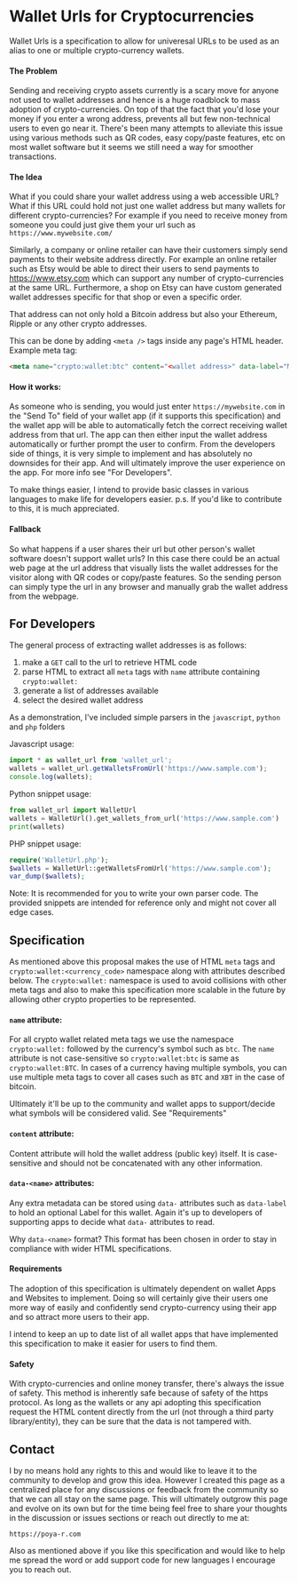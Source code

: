 # Wallet Urls for Cryptocurrencies
Wallet Urls is a specification to allow for univeresal URLs to be used as an alias to one or multiple crypto-currency wallets. 

#### The Problem
Sending and receiving crypto assets currently is a scary move for anyone not used to wallet addresses and hence is a huge roadblock to mass adoption of crypto-currencies.
On top of that the fact that you'd lose your money if you enter a wrong address, prevents all but few non-technical users to even go near it.
There's been many attempts to alleviate this issue using various methods such as QR codes, easy copy/paste features, etc on most wallet software but it seems we still need a way for smoother transactions.

#### The Idea
What if you could share your wallet address using a web accessible URL? What if this URL could hold not just one wallet address but many wallets for different crypto-currencies?
For example if you need to receive money from someone you could just give them your url such as `https://www.mywebsite.com/`

Similarly, a company or online retailer can have their customers simply send payments to their website address directly. For example an online retailer such as Etsy would be able to direct their users to send payments to https://www.etsy.com which can support any number of crypto-currencies at the same URL. Furthermore, a shop on Etsy can have custom generated wallet addresses specific for that shop or even a specific order.

That address can not only hold a Bitcoin address but also your Ethereum, Ripple or any other crypto addresses.

This can be done by adding `<meta />` tags inside any page's HTML header.
Example meta tag:

```html
<meta name="crypto:wallet:btc" content="<wallet address>" data-label="My BTC Wallet" />
```

#### How it works:
As someone who is sending, you would just enter `https://mywebsite.com` in the "Send To" field of your wallet app (if it supports this specification) and the wallet app will be able to automatically fetch the correct receiving wallet address from that url.
The app can then either input the wallet address automatically or further prompt the user to confirm.
From the developers side of things, it is very simple to implement and has absolutely no downsides for their app. And will ultimately improve the user experience on the app.
For more info see "For Developers".

To make things easier, I intend to provide basic classes in various languages to make life for developers easier.
p.s. If you'd like to contribute to this, it is much appreciated.

#### Fallback
So what happens if a user shares their url but other person's wallet software doesn't support wallet urls? 
In this case there could be an actual web page at the url address that visually lists the wallet addresses for the visitor along with QR codes or copy/paste features. 
So the sending person can simply type the url in any browser and manually grab the wallet address from the webpage.


## For Developers
The general process of extracting wallet addresses is as follows:

1. make a `GET` call to the url to retrieve HTML code
2. parse HTML to extract all `meta` tags with `name` attribute containing `crypto:wallet:`
3. generate a list of addresses available
4. select the desired wallet address 

As a demonstration, I've included simple parsers in the `javascript`, `python` and `php` folders

Javascript usage:
```javascript
import * as wallet_url from 'wallet_url';
wallets = wallet_url.getWalletsFromUrl('https://www.sample.com');
console.log(wallets);
```

Python snippet usage:
```python
from wallet_url import WalletUrl
wallets = WalletUrl().get_wallets_from_url('https://www.sample.com')
print(wallets)
```

PHP snippet usage:
```PHP
require('WalletUrl.php');
$wallets = WalletUrl::getWalletsFromUrl('https://www.sample.com');
var_dump($wallets);
```

Note:
It is recommended for you to write your own parser code. 
The provided snippets are intended for reference only and might not cover all edge cases.


## Specification
As mentioned above this proposal makes the use of HTML `meta` tags and `crypto:wallet:<currency_code>` namespace along with attributes described below.
The `crypto:wallet:` namespace is used to avoid collisions with other meta tags and also to make this specification more scalable in the future by allowing other crypto properties to be represented. 

#### `name` attribute: 
For all crypto wallet related meta tags we use the namespace `crypto:wallet:` followed by the currency's symbol such as `btc`. 
The `name` attribute is not case-sensitive so `crypto:wallet:btc` is same as `crypto:wallet:BTC`.
In cases of a currency having multiple symbols, you can use multiple meta tags to cover all cases such as `BTC` and `XBT` in the case of bitcoin.

Ultimately it'll be up to the community and wallet apps to support/decide what symbols will be considered valid. See "Requirements"

#### `content` attribute:
Content attribute will hold the wallet address (public key) itself. It is case-sensitive and should not be concatenated with any other information.

#### `data-<name>` attributes:
Any extra metadata can be stored using `data-` attributes such as `data-label` to hold an optional Label for this wallet.
Again it's up to developers of supporting apps to decide what `data-` attributes to read.

Why `data-<name>` format? This format has been chosen in order to stay in compliance with wider HTML specifications.

#### Requirements
The adoption of this specification is ultimately dependent on wallet Apps and Websites to implement. 
Doing so will certainly give their users one more way of easily and confidently send crypto-currency using their app and so attract more users to their app.

I intend to keep an up to date list of all wallet apps that have implemented this specification to make it easier for users to find them.

#### Safety
With crypto-currencies and online money transfer, there's always the issue of safety. This method is inherently safe because of safety of the https protocol.
As long as the wallets or any api adopting this specification request the HTML content directly from the url (not through a third party library/entity), they can be sure that the data is not tampered with.


## Contact
I by no means hold any rights to this and would like to leave it to the community to develop and grow this idea.
However I created this page as a centralized place for any discussions or feedback from the community so that we can all stay on the same page.
This will ultimately outgrow this page and evolve on its own but for the time being feel free to share your thoughts in the discussion or issues sections or reach out directly to me at:
 
 `https://poya-r.com`
 
 Also as mentioned above if you like this specification and would like to help me spread the word or add support code for new languages I encourage you to reach out.


